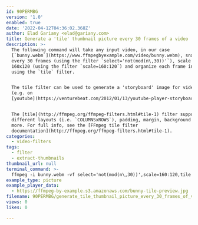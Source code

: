 ```yaml
---
id: 90PERMBG
version: '1.0'
enabled: true
date: '2022-04-12T04:36:02.368Z'
author: Elad Gariany <elad@gariany.com>
title: Generate a 'tile' thumbnail picture every 30 frames of a video
description: >-
  The following command will take any input video, in our case
  [`bunny.webm`](https://www.ffmpegbyexample.com/video/bunny.webm), snap a frame
  every 30 frames (using the filter `select='not(mod(n\,30))'`), scale it to
  160x120 (using the filter `scale=160:120`) and organize each frame in a tile
  using the `tile` filter.


  The tile filter can be used to generate a 'storyboard' image for video player
  (e.g. on
  [youtube](https://venturebeat.com/2012/01/13/youtube-player-storyboard-thumbnail-feature/)).


  The [tile](http://ffmpeg.org/ffmpeg-filters.html#tile-1) filter supports
  different layouts (i.e. `COLUMNSxROWS`), padding, margin, background color and
  more. For full info, see the [FFmpeg tile filter
  documentation](http://ffmpeg.org/ffmpeg-filters.html#tile-1).
categories:
  - video-filters
tags:
  - filter
  - extract-thumbnails
thumbnail_url: null
terminal_command: >-
  ffmpeg -i bunny.webm -vf select='not(mod(n\,30))',scale=160:120,tile -frames:v 1 preview.jpg
example_type: picture
example_player_data:
  - https://ffmpeg-by-example.s3.amazonaws.com/bunny-tile-preview.jpg
filename: 90PERMBG/generate_tile_thumbnail_picture_every_30_frames_of_video.md
views: 0
likes: 0

---
```

